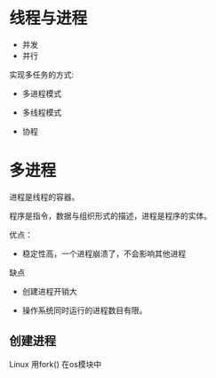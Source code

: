 # 线程与进程

* 并发
* 并行

实现多任务的方式:

- 多进程模式

- 多线程模式

- 协程



# 多进程

进程是线程的容器。

程序是指令，数据与组织形式的描述，进程是程序的实体。

优点：

- 稳定性高，一个进程崩溃了，不会影响其他进程

缺点

- 创建进程开销大

- 操作系统同时运行的进程数目有限。

## 创建进程

Linux 用fork() 在os模块中

